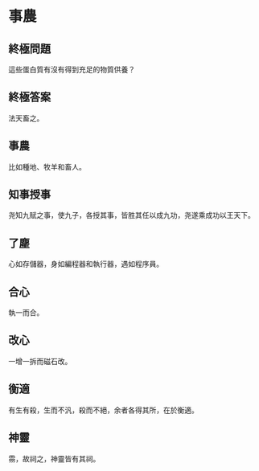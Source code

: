 # 事農

## 終極問題

這些蛋白質有沒有得到充足的物質供養？

## 終極答案

法天畜之。

## 事農

比如種地、牧羊和畜人。

## 知事授事

尧知九赋之事，使九子，各授其事，皆胜其任以成九功，尧遂乘成功以王天下。

## 了塵

心如存儲器，身如編程器和執行器，遇如程序員。

## 合心

執一而合。

## 改心

一增一拆而磁石改。

## 衡適

有生有殺，生而不汎，殺而不絕，余者各得其所，在於衡適。

## 神靈

霛，故祠之，神靈皆有其祠。

